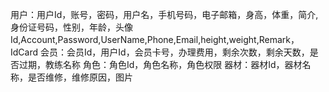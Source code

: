 用户：用户Id，账号，密码，用户名，手机号码，电子邮箱，身高，体重，简介,身份证号码，性别，年龄，头像
    Id,Account,Password,UserName,Phone,Email,height,weight,Remark，IdCard
会员：会员Id，用户Id，会员卡号，办理费用，剩余次数，剩余天数，是否过期，教练名称
角色：角色Id，角色名称，角色权限
器材：器材Id，器材名称，是否维修，维修原因，图片